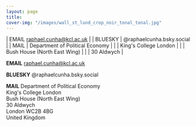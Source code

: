 ```yaml
---
layout: page
title: 
cover-img: "/images/wall_st_lund_crop_noir_tonal_tonal.jpg"
---
```



| EMAIL raphael.cunha@kcl.ac.uk <tr></tr> |
| BLUESKY | @raphaelcunha.bsky.social <tr></tr> |
| MAIL | Department of Political Economy <tr></tr> |
|  | King's College London <tr></tr> |
|  | Bush House (North East Wing) <tr></tr> |
|  | 30 Aldwych <tr></tr> |

<strong>EMAIL</strong>
raphael.cunha@kcl.ac.uk

<strong>BLUESKY</strong>
@raphaelcunha.bsky.social

<strong>MAIL</strong>
Department of Political Economy<br>King's College London<br>Bush House (North East Wing)<br>30 Aldwych<br>London WC2B 4BG<br>United Kingdom

